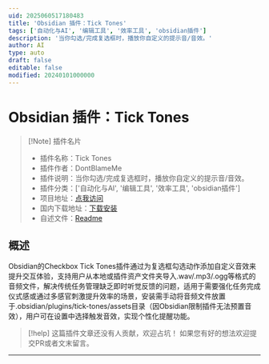 ```yaml
---
uid: 2025060517180483
title: 'Obsidian 插件：Tick Tones'
tags: ['自动化与AI', '编辑工具', '效率工具', 'obsidian插件']
description: '当你勾选/完成复选框时，播放你自定义的提示音/音效。'
author: AI
type: auto
draft: false
editable: false
modified: 20240101000000
---
```


# Obsidian 插件：Tick Tones

> [!Note] 插件名片
> - 插件名称：Tick Tones
> - 插件作者：DontBlameMe
> - 插件说明：当你勾选/完成复选框时，播放你自定义的提示音/音效。
> - 插件分类：['自动化与AI', '编辑工具', '效率工具', 'obsidian插件']
> - 项目地址：[点我访问](https://github.com/DontBlameMe99/Tick-Tones)
> - 国内下载地址：[下载安装](https://pkmer.cn/products/plugin/pluginMarket/?tick-tones)
> - 自述文件：[Readme](https://ghproxy.net/https://raw.githubusercontent.com/DontBlameMe99/Tick-Tones/master/README.md)



## 概述

Obsidian的Checkbox Tick Tones插件通过为复选框勾选动作添加自定义音效来提升交互体验，支持用户从本地或插件资产文件夹导入.wav/.mp3/.ogg等格式的音频文件，解决传统任务管理缺乏即时听觉反馈的问题，适用于需要强化任务完成仪式感或通过多感官刺激提升效率的场景，安装需手动将音频文件放置于.obsidian/plugins/tick-tones/assets目录（因Obsidian限制插件无法预置音效），用户可在设置中选择触发音效，实现个性化提醒功能。


> [!help] 
> 这篇插件文章还没有人贡献，欢迎占坑！
> 如果您有好的想法欢迎提交PR或者文末留言。
> 

---



